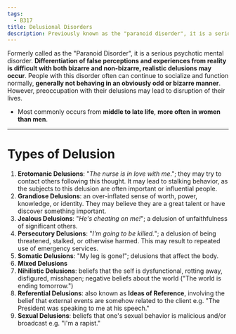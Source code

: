 ```yaml
---
tags:
  - B317
title: Delusional Disorders
description: Previously known as the "paranoid disorder", it is a serious psychotic mental disorder. Differentiation of reality from delusion is difficult, as mistaken perceptions or experiences may be simple and realistic.
---
```

Formerly called as the "Paranoid Disorder", it is a serious psychotic mental disorder. **Differentiation of false perceptions and experiences from reality is difficult with both bizarre and non-bizarre, realistic delusions may occur**. People with this disorder often can continue to socialize and function normally, **generally not behaving in an obviously odd or bizarre manner**. However, preoccupation with their delusions may lead to disruption of their lives.
- Most commonly occurs from **middle to late life**, **more often in women than men**.
___
# Types of Delusion
1. **Erotomanic Delusions**: "*The nurse is in love with me*."; they may try to contact others following this thought. It may lead to stalking behavior, as the subjects to this delusion are often important or influential people.
2. **Grandiose Delusions**: an over-inflated sense of worth, power, knowledge, or identity. They may believe they are a great talent or have discover something important.
3. **Jealous Delusions**: "*He's cheating on me!*"; a delusion of unfaithfulness of significant others.
4. **Persecutory Delusions**: "*I'm going to be killed.*"; a delusion of being threatened, stalked, or otherwise harmed. This may result to repeated use of emergency services.
5. **Somatic Delusions**: "My leg is gone!"; delusions that affect the body.
6. **Mixed Delusions**
9. **Nihilistic Delusions**: beliefs that the self is dysfunctional, rotting away, disfigured, misshapen; negative beliefs about the world ("The world is ending tomorrow.")
10. **Referential Delusions**: also known as **Ideas of Reference**, involving the belief that external events are somehow related to the client e.g. "The President was speaking to me at his speech."
11. **Sexual Delusions**: beliefs that one's sexual behavior is malicious and/or broadcast e.g. "I'm a rapist."
